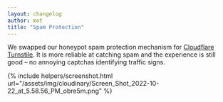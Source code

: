 ```yaml
---
layout: changelog
author: mot
title: "Spam Protection"
---
```


We swapped our honeypot spam protection mechanism for [Cloudflare Turnstile](https://blog.cloudflare.com/turnstile-private-captcha-alternative/). It is more reliable at catching spam and the experience is still good – no annoying captchas identifying traffic signs. 

{% include helpers/screenshot.html url="/assets/img/cloudinary/Screen_Shot_2022-10-22_at_5.58.56_PM_obre5m.png" %}
